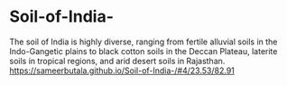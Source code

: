 # Soil-of-India-
The soil of India is highly diverse, ranging from fertile alluvial soils in the Indo-Gangetic plains to black cotton soils in the Deccan Plateau, laterite soils in tropical regions, and arid desert soils in Rajasthan.
https://sameerbutala.github.io/Soil-of-India-/#4/23.53/82.91
